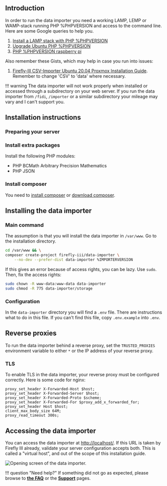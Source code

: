 ## Introduction

In order to run the data importer you need a working LAMP, LEMP or WAMP-stack running PHP %PHPVERSION and access to the command line. Here are some Google queries to help you.

1. [Install a LAMP stack with PHP %PHPVERSION](https://www.google.com/search?q=lamp+stack+php+%PHPVERSION)
2. [Upgrade Ubuntu PHP %PHPVERSION](https://www.google.com/search?q=upgrade+ubuntu+php+%PHPVERSION)
3. [PHP %PHPVERSION raspberry pi](https://www.google.nl/search?q=PHP+%PHPVERSION+raspberry+pi)

Also remember these Gists, which may help in case you run into issues:

1. [Firefly-III CSV-Importer Ubuntu 20.04 Proxmox Installation Guide](https://gist.github.com/Engr-AllanG/e87f827092e3a6b876b912cd897428ae). Remember to change 'CSV' to 'data' where necessary.

!!! warning
The data importer will not work properly when installed or accessed through a subdirectory on your web server. If you run the data importer from `/fidi`, `/importer` or a similar subdirectory your mileage may vary and I can't support you.

## Installation instructions

### Preparing your server

### Install extra packages

Install the following PHP modules:

* PHP BCMath Arbitrary Precision Mathematics
* PHP JSON

### Install composer

You need to [install composer](https://getcomposer.org/doc/00-intro.md) or [download composer](https://getcomposer.org/download/).

## Installing the data importer

### Main command

The assumption is that you will install the data importer in `/var/www`. Go to the installation directory.

```bash
cd /var/www && \
composer create-project firefly-iii/data-importer \
    --no-dev --prefer-dist data-importer %IMPORTERVERSION
```

If this gives an error because of access rights, you can be lazy. Use `sudo`. Then, fix the access rights:

```bash   
sudo chown -R www-data:www-data data-importer
sudo chmod -R 775 data-importer/storage
```

### Configuration

In the `data-importer` directory you will find a `.env` file. There are instructions what to do in this file. If you can't find this file, copy `.env.example` into `.env`.

## Reverse proxies

To run the data importer behind a reverse proxy, set the `TRUSTED_PROXIES` environment variable to either `*` or the IP address of your reverse proxy.

### TLS

To enable TLS in the data importer, your reverse proxy must be configured correctly. Here is some code for nginx:

```
proxy_set_header X-Forwarded-Host $host;
proxy_set_header X-Forwarded-Server $host;
proxy_set_header X-Forwarded-Proto $scheme;
proxy_set_header X-Forwarded-For $proxy_add_x_forwarded_for;
proxy_set_header Host $host;
client_max_body_size 64M;
proxy_read_timeout 300s;
```

## Accessing the data importer

You can access the data importer at [http://localhost/](http://localhost/). If this URL is taken by Firefly III already, validate your server configuration accepts both. This is called a "virtual host", and out of the scope of this installation guide.

![Opening screen of the data importer.](images/opening.png)

!!! question "Need help?"
If something did not go as expected, please browse to **[the FAQ](../faq/index.md)** or the **[Support](../support/index.md)** pages.
